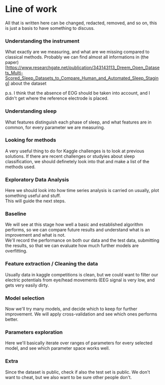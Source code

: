 # Line of work

All that is written here can be changed, redacted, removed, and so on, this is just a basis to have something to discuss.

### Understanding the instrument

What exactly are we measuring, and what are we missing compared to classical methods. Probably we can find almost all informations in (the paper)[https://www.researchgate.net/publication/343143113_Dreem_Open_Datasets_Multi-Scored_Sleep_Datasets_to_Compare_Human_and_Automated_Sleep_Staging] about the dataset

p.s. I think that the absence of EOG should be taken into account, and I didn't get where the reference electrode is placed.

### Understanding sleep

What features distinguish each phase of sleep, and what features are in common, for every parameter we are measuring.

### Looking for methods

A very useful thing to do for Kaggle challenges is to look at previous solutions. If there are recent challenges or studyies about sleep classification, we should definetely look into that and make a list of the methods used.

### Exploratory Data Analysis

Here we should look into how time series analysis is carried on usually, plot something useful and stuff.  
This will guide the next steps.

### Baseline

We will see at this stage how well a basic and established algorithm performs, so we can compare future results and understand what is an improvement and what is not.  
We'll record the performance on both our data and the test data, submitting the results, so that we can evaluate how much further models are overfitting.

### Feature extraction / Cleaning the data

Usually data in kaggle competitions is clean, but we could want to filter our electric potentials from eye/head movements (EEG signal is very low, and gets very easily dirty.

### Model selection

Now we'll try many models, and decide which to keep for further improvement. We will apply cross-validation and see which ones performs better.

### Parameters exploration

Here we'll basically iterate over ranges of parameters for every selected model, and see which parameter space works well.

### Extra

Since the dataset is public, check if also the test set is public. We don't want to cheat, but we also want to be sure other people don't.
